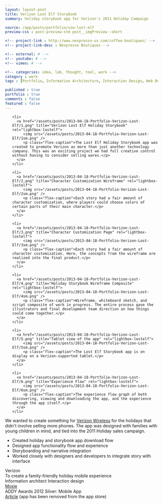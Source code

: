 ```yaml
---
layout: layout-post
title: Verizon Lost Elf Storybook
summary: holiday storybook app for Verizon's 2011 Holiday Campaign  

source: /app/posts/portfolio/vzw-lost-elf
preview-css : post-preview-std post__imgPreview--short

<!-- project-link : http://www.nespresso-us.com/coffee-boutiques/ -->
<!-- project-link-desc : Nespresso Boutiques -->

<!-- external: # -->
<!-- youtube: # -->
<!-- vimeo: # -->

<!-- categories: idea, lab, thought, tool, work -->
category : work
tags : [Portfolio, Information Architecture, Interaction Design, Web Design, Content Strategy, Copywriting]

published : true
portfolio : true
comments : false
featured : false
---
```



<div class="flexslider">
  <ul class="slides">

    <li>
      <a href="/assets/posts/2013-04-18-Portfolio-Verizon-Lost-Elf/1.png" title="Verizon Lost Elf Holiday Storybook" rel="lightbox-lostelf">
         <img src="/assets/posts/2013-04-18-Portfolio-Verizon-Lost-Elf/1sm.png" />
         <p class="flex-caption">The Lost Elf Holiday Storybook app was created to promote Verizon as more than just another technology company. This was an exciting project we had full creative control without having to consider selling wares.</p>
      </a>
    </li>
    
    <li>
      <a href="/assets/posts/2013-04-18-Portfolio-Verizon-Lost-Elf/2.png" title="Character Customization Wireframe" rel="lightbox-lostelf">
         <img src="/assets/posts/2013-04-18-Portfolio-Verizon-Lost-Elf/2sm.png" />
         <p class="flex-caption">Each story had a fair amount of character customization, where players could choose colors of certain parts of their main character.</p>
      </a>
    </li>
    
    <li>
      <a href="/assets/posts/2013-04-18-Portfolio-Verizon-Lost-Elf/3.png" title="Character Customization Page" rel="lightbox-lostelf">
         <img src="/assets/posts/2013-04-18-Portfolio-Verizon-Lost-Elf/3sm.png" />
         <p class="flex-caption">Each story had a fair amount of character customization. Here, the concepts from the wireframe are realized into the final product.</p>
      </a>
    </li>
    
    <li>
      <a href="/assets/posts/2013-04-18-Portfolio-Verizon-Lost-Elf/4.png" title="Holiday Storybook Wireframe Composite" rel="lightbox-lostelf">
         <img src="/assets/posts/2013-04-18-Portfolio-Verizon-Lost-Elf/4sm.png" />
         <p class="flex-caption">Wireframe, whiteboard sketch, and script composite of work in progress. The entire process gave the illustrators and final development team direction on how things could come together.</p>
      </a>
    </li>
    
    <li>
      <a href="/assets/posts/2013-04-18-Portfolio-Verizon-Lost-Elf/5.png" title="Tablet view of the app" rel="lightbox-lostelf">
         <img src="/assets/posts/2013-04-18-Portfolio-Verizon-Lost-Elf/5sm.png" />
         <p class="flex-caption">The Lost Elf Storybook app is on display on a Verizon-supported tablet.</p>
      </a>
    </li>
    
    <li>
      <a href="/assets/posts/2013-04-18-Portfolio-Verizon-Lost-Elf/6.png" title="Experience Flow" rel="lightbox-lostelf">
         <img src="/assets/posts/2013-04-18-Portfolio-Verizon-Lost-Elf/6sm.png" />
         <p class="flex-caption">The experience flow graph of both discovering, viewing and downloading the app, and the experience through the app itself.</p>
      </a>
    </li>
    


  </ul>
</div>


We wanted to create something for [Verizon Wireless](http://www.verizonwireless.com/) for the holidays that didn't involve selling more phones. The app was designed with families with young children in mind, and tied into the 2011 Holiday sales campaign.

* Created holiday and storybook app download flow
* Designed app functionality flow and experience
* Storyboarding and narrative integration
* Worked closely with designers and developers to integrate story with interface



<div class="post-sidebar">
   <div class="post-sidebar-column">
      <title>Client</title>
      <span>Verizon</span>
   </div>

   <div class="post-sidebar-column">
      <title>Goal</title>
      <span>To create a family-friendly holiday mobile experience</span>
   </div>

   <div class="post-sidebar-column">
      <title>Role</title>
      <span>Information architect</span>
      <span>Interaction design</span>
   </div>

   <div class="post-sidebar-column">
      <title>Employer</title>
      <span><a href="http://www.moxieinteractive.com/">Moxie</a></span>
   </div>

   <div class="post-sidebar-column">
      <title>Awards</title>
      <span>ADDY Awards 2012 Silver: Mobile App</span>
   </div>

   <div class="post-sidebar-column">
      <title>Link</title>
      <span><a href="http://www.atlantaintownpaper.com/2011/12/local-company-helps-create-interactive-storybook/">Article</a> (app has been removed from the app store)</span>
   </div>
</div>

